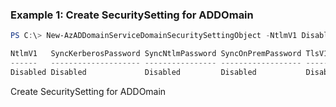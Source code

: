 ### Example 1: Create SecuritySetting for ADDOmain
```powershell
PS C:\> New-AzADDomainServiceDomainSecuritySettingObject -NtlmV1 Disabled -SyncKerberosPassword Disabled -SyncNtlmPassword Disabled -SyncOnPremPassword Disabled -TlsV1 Disabled

NtlmV1   SyncKerberosPassword SyncNtlmPassword SyncOnPremPassword TlsV1
------   -------------------- ---------------- ------------------ -----
Disabled Disabled             Disabled         Disabled           Disabled
```

Create SecuritySetting for ADDOmain

